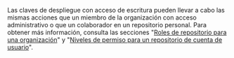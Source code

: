 Las claves de despliegue con acceso de escritura pueden llevar a cabo las mismas acciones que un miembro de la organización con acceso administrativo o que un colaborador en un repositorio personal. Para obtener más información, consulta las secciones "[Roles de repositorio para una organización](/organizations/managing-access-to-your-organizations-repositories/repository-roles-for-an-organization)" y "[Niveles de permiso para un repositorio de cuenta de usuario](/articles/permission-levels-for-a-user-account-repository/)".
